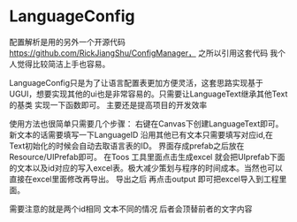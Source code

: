 # LanguageConfig
配置解析是用的另外一个开源代码 https://github.com/RickJiangShu/ConfigManager，
之所以引用这套代码 我个人觉得比较简洁上手也容易。

LanguageConfig只是为了让语言配置表更加方便灵活，这套思路实现基于UGUI，想要实现其他的ui也是非常容易的。只需要让LanguageText继承其他Text的基类
实现一下函数即可。
主要还是提高项目的开发效率

使用方法也很简单只需要几个步骤：
右键在Canvas下创建LanguageText即可。新文本的话需要填写一下LanguageID 沿用其他已有文本只需要填写对应id,在Text初始化的时候会自动去取语言表的ID。
界面存成prefab之后放在Resource/UIPrefab即可。
在Toos 工具里面点击生成excel 就会把UIprefab下面的文本以及id对应的写入excel表。极大减少策划与程序的时间成本。当然也可以直接在excel里面修改再导出。
导出之后 再点击output 即可把excel导入到工程里面。

需要注意的就是两个id相同 文本不同的情况 后者会顶替前者的文字内容
